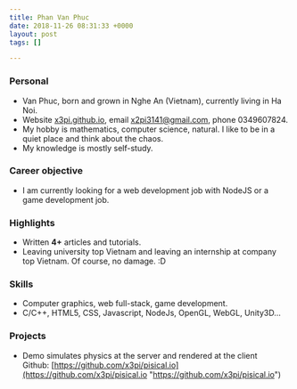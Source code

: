 ```yaml
---
title: Phan Van Phuc
date: 2018-11-26 08:31:33 +0000
layout: post
tags: []

---
```

### Personal

* Van Phuc, born and grown in Nghe An (Vietnam), currently living in Ha Noi. 
* Website [x3pi.github.io](x3pi.github.io "x3pi.github.io"), email [x2pi3141@gmail.com](mailto://x2pi3141@gmail.com "x2pi3141@gmail.com"), phone 0349607824.
* My hobby is mathematics, computer science, natural. I like to be in a quiet place and think about the chaos.
* My knowledge is mostly self-study.

### Career objective

* I am currently looking for a web development job with NodeJS or a game development job.

### Highlights

* Written **4+** articles and tutorials.
* Leaving university top Vietnam and leaving an internship at company top Vietnam. Of course, no damage. :D

### Skills

* Computer graphics, web full-stack, game development.
* C/C++, HTML5, CSS, Javascript, NodeJs, OpenGL, WebGL, Unity3D...

### Projects

* Demo simulates physics at the server and rendered at the client  
  Github: [https://github.com/x3pi/pisical.io](https://github.com/x3pi/pisical.io "https://github.com/x3pi/pisical.io")